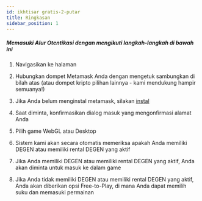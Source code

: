 ```yaml
---
id: ikhtisar gratis-2-putar
title: Ringkasan
sidebar_position: 1
---
```


##### **Memasuki Alur Otentikasi dengan mengikuti langkah-langkah di bawah ini**

1. Navigasikan ke halaman [](https://niftyleague.com/games)

2. Hubungkan dompet Metamask Anda dengan mengetuk sambungkan di bilah atas (atau dompet kripto pilihan lainnya - kami mendukung hampir semuanya!)

3. Jika Anda belum menginstal metamask, silakan [instal](https://metamask.io/)

4. Saat diminta, konfirmasikan dialog masuk yang mengonfirmasi alamat Anda

5. Pilih game WebGL atau Desktop

6. Sistem kami akan secara otomatis memeriksa apakah Anda memiliki DEGEN atau memiliki rental DEGEN yang aktif

7. Jika Anda memiliki DEGEN atau memiliki rental DEGEN yang aktif, Anda akan diminta untuk masuk ke dalam game

8. Jika Anda tidak memiliki DEGEN atau memiliki rental DEGEN yang aktif, Anda akan diberikan opsi Free-to-Play, di mana Anda dapat memilih suku dan memasuki permainan
